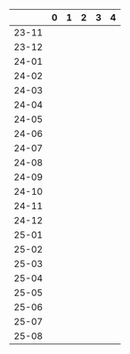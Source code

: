 |       | 0   | 1   | 2   | 3   | 4   |
|:------|:----|:----|:----|:----|:----|
| 23-11 |     |     |     |     |     |
| 23-12 |     |     |     |     |     |
| 24-01 |     |     |     |     |     |
| 24-02 |     |     |     |     |     |
| 24-03 |     |     |     |     |     |
| 24-04 |     |     |     |     |     |
| 24-05 |     |     |     |     |     |
| 24-06 |     |     |     |     |     |
| 24-07 |     |     |     |     |     |
| 24-08 |     |     |     |     |     |
| 24-09 |     |     |     |     |     |
| 24-10 |     |     |     |     |     |
| 24-11 |     |     |     |     |     |
| 24-12 |     |     |     |     |     |
| 25-01 |     |     |     |     |     |
| 25-02 |     |     |     |     |     |
| 25-03 |     |     |     |     |     |
| 25-04 |     |     |     |     |     |
| 25-05 |     |     |     |     |     |
| 25-06 |     |     |     |     |     |
| 25-07 |     |     |     |     |     |
| 25-08 |     |     |     |     |     |